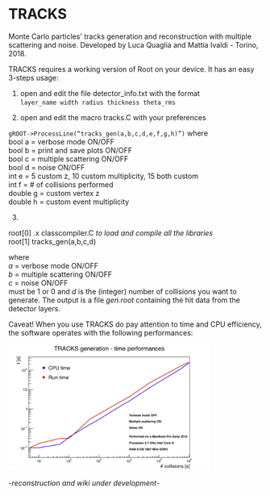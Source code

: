 # TRACKS

Monte Carlo particles' tracks generation and reconstruction with multiple scattering and noise. Developed by Luca Quaglia and Mattia Ivaldi - Torino, 2018.  

TRACKS requires a working version of Root on your device. It has an easy 3-steps usage:
1. open and edit the file detector_info.txt with the format  
`layer_name width radius thickness theta_rms`

2. open and edit the macro tracks.C with your preferences
  
`gROOT->ProcessLine(“tracks_gen(a,b,c,d,e,f,g,h)”)` where  
bool a = verbose mode ON/OFF  
bool b = print and save plots ON/OFF  
bool c = multiple scattering ON/OFF    
bool d = noise ON/OFF  
int e = 5 custom z, 10 custom multiplicity, 15 both custom  
int f = # of collisions performed  
double g = custom vertex z  
double h = custom event multiplicity

3.

root[0] .x classcompiler.C _to load and compile all the libraries_  
root[1] tracks_gen(a,b,c,d)

where  
_a_ = verbose mode ON/OFF  
_b_ = multiple scattering ON/OFF  
_c_ = noise ON/OFF  
must be 1 or 0 and _d_ is the (integer) number of collisions you want to generate. The output is a file _gen.root_ containing the hit data from the detector layers.

Caveat! When you use TRACKS do pay attention to time and CPU efficiency, the software operates with the following performances:

<img src="https://github.com/mattiaivaldi/TRACKS/blob/TRACKSinprogress/c_perform.jpg" alt="alt text" width="400" height="250">

-_reconstruction and wiki under development_-
